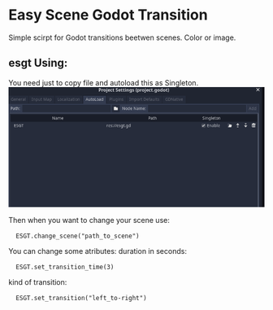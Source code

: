 # Easy Scene Godot Transition
Simple scirpt for Godot transitions beetwen scenes. Color or image.

## esgt Using:

You need just to copy file and autoload this as Singleton.
![Image AUTOLOAD](https://github.com/Kandif/esgt/blob/main/autoload.png?raw=true)

Then when you want to change your scene use:
```GDscript
  ESGT.change_scene("path_to_scene")
```

You can change some atributes:
duration in seconds:
```GDscript
  ESGT.set_transition_time(3)
```
kind of transition:
```GDscript
  ESGT.set_transition("left_to-right")
```

